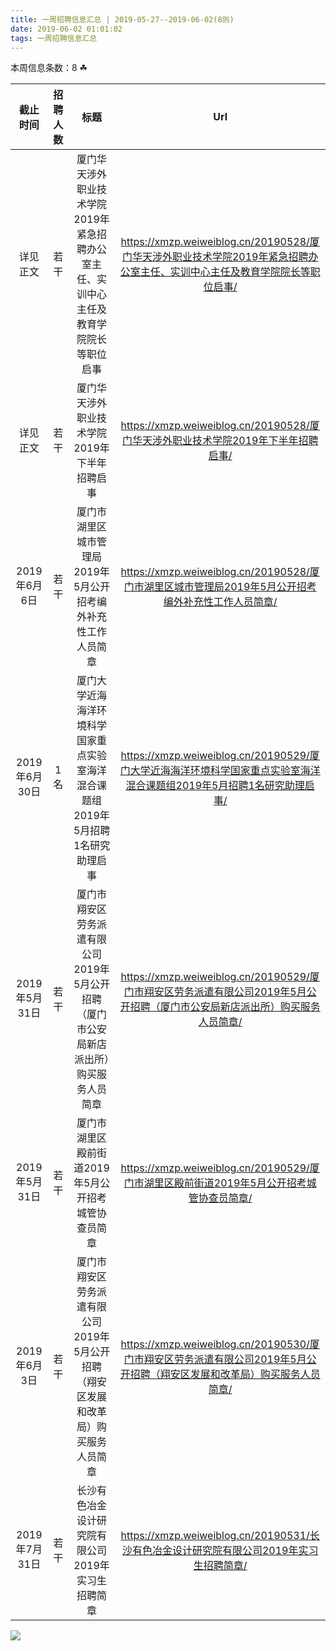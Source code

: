 ```yaml
---
title: 一周招聘信息汇总 | 2019-05-27--2019-06-02(8则)
date: 2019-06-02 01:01:02
tags: 一周招聘信息汇总
---
```

本周信息条数：8   ☘ 
<!-- more -->

| 截止时间 | 招聘人数 | 标题 | Url |
| :-: | :-: | :-: | :-: |
| 详见正文 | 若干 | 厦门华天涉外职业技术学院2019年紧急招聘办公室主任、实训中心主任及教育学院院长等职位启事|https://xmzp.weiweiblog.cn/20190528/厦门华天涉外职业技术学院2019年紧急招聘办公室主任、实训中心主任及教育学院院长等职位启事/ |
| 详见正文 | 若干 | 厦门华天涉外职业技术学院2019年下半年招聘启事|https://xmzp.weiweiblog.cn/20190528/厦门华天涉外职业技术学院2019年下半年招聘启事/ |
| 2019年6月6日 | 若干 | 厦门市湖里区城市管理局2019年5月公开招考编外补充性工作人员简章|https://xmzp.weiweiblog.cn/20190528/厦门市湖里区城市管理局2019年5月公开招考编外补充性工作人员简章/ |
| 2019年6月30日 | 1名 | 厦门大学近海海洋环境科学国家重点实验室海洋混合课题组2019年5月招聘1名研究助理启事|https://xmzp.weiweiblog.cn/20190529/厦门大学近海海洋环境科学国家重点实验室海洋混合课题组2019年5月招聘1名研究助理启事/ |
| 2019年5月31日 | 若干 | 厦门市翔安区劳务派遣有限公司2019年5月公开招聘（厦门市公安局新店派出所）购买服务人员简章|https://xmzp.weiweiblog.cn/20190529/厦门市翔安区劳务派遣有限公司2019年5月公开招聘（厦门市公安局新店派出所）购买服务人员简章/ |
| 2019年5月31日 | 若干 | 厦门市湖里区殿前街道2019年5月公开招考城管协查员简章|https://xmzp.weiweiblog.cn/20190529/厦门市湖里区殿前街道2019年5月公开招考城管协查员简章/ |
| 2019年6月3日 | 若干 | 厦门市翔安区劳务派遣有限公司2019年5月公开招聘（翔安区发展和改革局）购买服务人员简章|https://xmzp.weiweiblog.cn/20190530/厦门市翔安区劳务派遣有限公司2019年5月公开招聘（翔安区发展和改革局）购买服务人员简章/ |
| 2019年7月31日 | 若干 | 长沙有色冶金设计研究院有限公司2019年实习生招聘简章|https://xmzp.weiweiblog.cn/20190531/长沙有色冶金设计研究院有限公司2019年实习生招聘简章/ |
![](https://cdn.weiweiblog.cn/20181015134814.png)